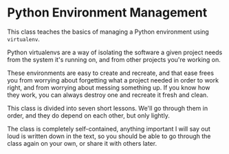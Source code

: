 # Python Environment Management

This class teaches the basics of managing a Python environment using
`virtualenv`.

Python virtualenvs are a way of isolating the software a given project
needs from the system it's running on, and from other projects you're
working on.

These environments are easy to create and recreate, and that ease
frees you from worrying about forgetting what a project needed in
order to work right, and from worrying about messing something up. If
you know how they work, you can always destroy one and recreate it
fresh and clean.

This class is divided into seven short lessons. We'll go through them
in order, and they do depend on each other, but only lightly.

The class is completely self-contained, anything important I will say
out loud is written down in the text, so you should be able to go
through the class again on your own, or share it with others later.
